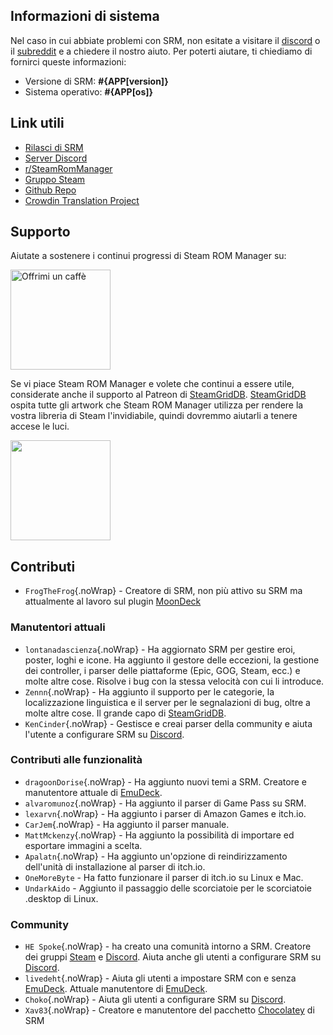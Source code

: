## Informazioni di sistema

Nel caso in cui abbiate problemi con SRM, non esitate a visitare il [discord](https://discord.gg/bnSVJrz) o il [subreddit](https://www.reddit.com/r/SteamRomManager/) e a chiedere il nostro aiuto. Per poterti aiutare, ti chiediamo di fornirci queste informazioni:

* Versione di SRM: **#{APP[version]}**
* Sistema operativo: **#{APP[os]}**

## Link utili

* [Rilasci di SRM](https://github.com/SteamGridDB/steam-rom-manager/releases)
* [Server Discord](https://discord.gg/bnSVJrz)
* [r/SteamRomManager](https://www.reddit.com/r/SteamRomManager/)
* [Gruppo Steam](https://steamcommunity.com/groups/steamrommanager)
* [Github Repo](https://github.com/SteamGridDB/steam-rom-manager)
* [Crowdin Translation Project](https://crowdin.com/project/steam-rom-manager)

## Supporto

Aiutate a sostenere i continui progressi di Steam ROM Manager su:

<a href="https://www.buymeacoffee.com/cbartondock">
  <img src="https://raw.githubusercontent.com/SteamGridDB/steam-rom-manager/master/src/assets/images/buy-me-a-coffee.png" alt="Offrimi un caffè" width="160">
</a>

Se vi piace Steam ROM Manager e volete che continui a essere utile, considerate anche il supporto al Patreon di [SteamGridDB](https://www.steamgriddb.com/). [SteamGridDB](https://www.steamgriddb.com/) ospita tutte gli artwork che Steam ROM Manager utilizza per rendere la vostra libreria di Steam l'invidiabile, quindi dovremmo aiutarli a tenere accese le luci.

<a href="https://www.patreon.com/steamgriddb">
    <img src="https://c5.patreon.com/external/logo/become_a_patron_button@2x.png" width="160">
</a>

## Contributi
* `FrogTheFrog`{.noWrap} - Creatore di SRM, non più attivo su SRM ma attualmente al lavoro sul plugin [MoonDeck](https://github.com/FrogTheFrog/moondeck)

### Manutentori attuali
* `lontanadascienza`{.noWrap} - Ha aggiornato SRM per gestire eroi, poster, loghi e icone. Ha aggiunto il gestore delle eccezioni, la gestione dei controller, i parser delle piattaforme (Epic, GOG, Steam, ecc.) e molte altre cose. Risolve i bug con la stessa velocità con cui li introduce.
* `Zennn`{.noWrap} - Ha aggiunto il supporto per le categorie, la localizzazione linguistica e il server per le segnalazioni di bug, oltre a molte altre cose. Il grande capo di [SteamGridDB](https://www.steamgriddb.com/).
* `KenCinder`{.noWrap} - Gestisce e creai parser della community e aiuta l'utente a configurare SRM su [Discord](https://discord.gg/bnSVJrz).

### Contributi alle funzionalità
* `dragoonDorise`{.noWrap} - Ha aggiunto nuovi temi a SRM. Creatore e manutentore attuale di [EmuDeck](https://www.emudeck.com/).
* `alvaromunoz`{.noWrap} - Ha aggiunto il parser di Game Pass su SRM.
* `lexarvn`{.noWrap} - Ha aggiunto i parser di Amazon Games e itch.io.
* `CarJem`{.noWrap} - Ha aggiunto il parser manuale.
* `MattMckenzy`{.noWrap} - Ha aggiunto la possibilità di importare ed esportare immagini a scelta.
* `Apalatn`{.noWrap} - Ha aggiunto un'opzione di reindirizzamento dell'unità di installazione al parser di itch.io.
* `OneMoreByte` - Ha fatto funzionare il parser di itch.io su Linux e Mac.
* `UndarkAido` - Aggiunto il passaggio delle scorciatoie per le scorciatoie .desktop di Linux.

### Community
* `HE Spoke`{.noWrap} - ha creato una comunità intorno a SRM. Creatore dei gruppi [Steam](https://steamcommunity.com/groups/steamrommanager) e [Discord](https://discord.gg/bnSVJrz). Aiuta anche gli utenti a configurare SRM su [Discord](https://discord.gg/bnSVJrz).
* `livedeht`{.noWrap} - Aiuta gli utenti a impostare SRM con e senza [EmuDeck](https://www.emudeck.com/). Attuale manutentore di [EmuDeck](https://www.emudeck.com/).
* `Choko`{.noWrap} - Aiuta gli utenti a configurare SRM su [Discord](https://discord.gg/bnSVJrz).
* `Xav83`{.noWrap} - Creatore e manutentore del pacchetto [Chocolatey](https://community.chocolatey.org/packages/steam-rom-manager) di SRM
